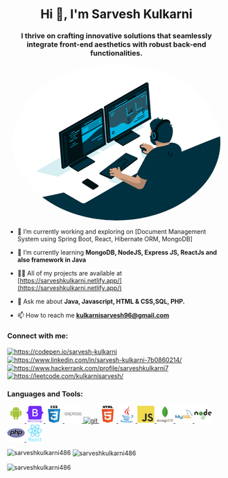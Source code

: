 <h1 align="center">Hi 👋, I'm Sarvesh Kulkarni</h1>
<h3 align="center">I thrive on crafting innovative solutions that seamlessly integrate front-end aesthetics with robust back-end functionalities.</h3>
<div align="center" style="border-radius: 50%">
  <img src="https://github.com/sarveshkulkarni486/sarveshkulkarni486/blob/main/coding%20(2).gif" style="border-radius: 50%"/>
</div>

- 🔭 I’m currently working and exploring on [Document Management System using Spring Boot, React, Hibernate ORM, MongoDB]

- 🌱 I’m currently learning **MongoDB, NodeJS, Express JS, ReactJs and also framework in Java**

- 👨‍💻 All of my projects are available at [https://sarveshkulkarni.netlify.app/](https://sarveshkulkarni.netlify.app/)

- 💬 Ask me about **Java, Javascript, HTML & CSS,SQL, PHP.**

- 📫 How to reach me **kulkarnisarvesh96@gmail.com**


<h3 align="left">Connect with me:</h3>
<p align="left">
<a href="https://codepen.io/https://codepen.io/sarvesh-kulkarni" target="blank"><img align="center" src="https://raw.githubusercontent.com/rahuldkjain/github-profile-readme-generator/master/src/images/icons/Social/codepen.svg" alt="https://codepen.io/sarvesh-kulkarni" height="30" width="40" /></a>
<a href="https://linkedin.com/in/https://www.linkedin.com/in/sarvesh-kulkarni-7b0860214/" target="blank"><img align="center" src="https://raw.githubusercontent.com/rahuldkjain/github-profile-readme-generator/master/src/images/icons/Social/linked-in-alt.svg" alt="https://www.linkedin.com/in/sarvesh-kulkarni-7b0860214/" height="30" width="40" /></a>
<a href="https://www.hackerrank.com/https://www.hackerrank.com/profile/sarveshkulkarni7" target="blank"><img align="center" src="https://raw.githubusercontent.com/rahuldkjain/github-profile-readme-generator/master/src/images/icons/Social/hackerrank.svg" alt="https://www.hackerrank.com/profile/sarveshkulkarni7" height="30" width="40" /></a>
<a href="https://www.leetcode.com/https://leetcode.com/kulkarnisarvesh/" target="blank"><img align="center" src="https://raw.githubusercontent.com/rahuldkjain/github-profile-readme-generator/master/src/images/icons/Social/leet-code.svg" alt="https://leetcode.com/kulkarnisarvesh/" height="30" width="40" /></a>
</p>

<h3 align="left">Languages and Tools:</h3>
<p align="left"> <a href="https://developer.android.com" target="_blank" rel="noreferrer"> <img src="https://raw.githubusercontent.com/devicons/devicon/master/icons/android/android-original-wordmark.svg" alt="android" width="40" height="40"/> </a> <a href="https://getbootstrap.com" target="_blank" rel="noreferrer"> <img src="https://raw.githubusercontent.com/devicons/devicon/master/icons/bootstrap/bootstrap-plain-wordmark.svg" alt="bootstrap" width="40" height="40"/> </a> <a href="https://www.w3schools.com/css/" target="_blank" rel="noreferrer"> <img src="https://raw.githubusercontent.com/devicons/devicon/master/icons/css3/css3-original-wordmark.svg" alt="css3" width="40" height="40"/> </a> <a href="https://expressjs.com" target="_blank" rel="noreferrer"> <img src="https://raw.githubusercontent.com/devicons/devicon/master/icons/express/express-original-wordmark.svg" alt="express" width="40" height="40"/> </a> <a href="https://git-scm.com/" target="_blank" rel="noreferrer"> <img src="https://www.vectorlogo.zone/logos/git-scm/git-scm-icon.svg" alt="git" width="40" height="40"/> </a> <a href="https://www.w3.org/html/" target="_blank" rel="noreferrer"> <img src="https://raw.githubusercontent.com/devicons/devicon/master/icons/html5/html5-original-wordmark.svg" alt="html5" width="40" height="40"/> </a> <a href="https://www.java.com" target="_blank" rel="noreferrer"> <img src="https://raw.githubusercontent.com/devicons/devicon/master/icons/java/java-original.svg" alt="java" width="40" height="40"/> </a> <a href="https://developer.mozilla.org/en-US/docs/Web/JavaScript" target="_blank" rel="noreferrer"> <img src="https://raw.githubusercontent.com/devicons/devicon/master/icons/javascript/javascript-original.svg" alt="javascript" width="40" height="40"/> </a> <a href="https://www.mongodb.com/" target="_blank" rel="noreferrer"> <img src="https://raw.githubusercontent.com/devicons/devicon/master/icons/mongodb/mongodb-original-wordmark.svg" alt="mongodb" width="40" height="40"/> </a> <a href="https://www.mysql.com/" target="_blank" rel="noreferrer"> <img src="https://raw.githubusercontent.com/devicons/devicon/master/icons/mysql/mysql-original-wordmark.svg" alt="mysql" width="40" height="40"/> </a> <a href="https://nodejs.org" target="_blank" rel="noreferrer"> <img src="https://raw.githubusercontent.com/devicons/devicon/master/icons/nodejs/nodejs-original-wordmark.svg" alt="nodejs" width="40" height="40"/> </a> <a href="https://www.php.net" target="_blank" rel="noreferrer"> <img src="https://raw.githubusercontent.com/devicons/devicon/master/icons/php/php-original.svg" alt="php" width="40" height="40"/> </a> <a href="https://reactjs.org/" target="_blank" rel="noreferrer"> <img src="https://raw.githubusercontent.com/devicons/devicon/master/icons/react/react-original-wordmark.svg" alt="react" width="40" height="40"/> </a> </p>

<p><img align="left" src="https://github-readme-stats.vercel.app/api/top-langs?username=sarveshkulkarni486&show_icons=true&locale=en&layout=compact" alt="sarveshkulkarni486" /></p>

<p>&nbsp;<img align="center" src="https://github-readme-stats.vercel.app/api?username=sarveshkulkarni486&show_icons=true&locale=en" alt="sarveshkulkarni486" /></p>

<p><img align="center" src="https://github-readme-streak-stats.herokuapp.com/?user=sarveshkulkarni486&" alt="sarveshkulkarni486" /></p>

